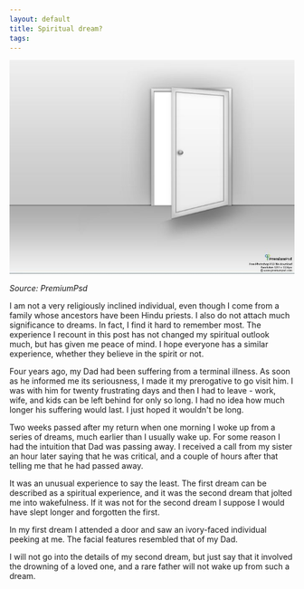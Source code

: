 ```yaml
---
layout: default
title: Spiritual dream?
tags:
---
```


![half open door](/assets/img/half_open_door.jpg)

_Source: PremiumPsd_

I am not a very religiously inclined individual, even though I come from a family whose ancestors have been Hindu priests. I also do not attach much significance to dreams. In fact, I find it hard to remember most. The experience I recount in this post has not changed my spiritual outlook much, but has given me peace of mind. I hope everyone has a similar experience, whether they believe in the spirit or not.

Four years ago, my Dad had been suffering from a terminal illness. As soon as he informed me its seriousness, I made it my prerogative to go visit him. I was with him for twenty frustrating days and then I had to leave - work, wife, and kids can be left behind for only so long. I had no idea how much longer his suffering would last. I just hoped it wouldn't be long.

Two weeks passed after my return when one morning I woke up from a series of dreams, much earlier than I usually wake up. For some reason I had the intuition that Dad was passing away. I received a call from my sister an hour later saying that he was critical, and a couple of hours after that telling me that he had passed away.

It was an unusual experience to say the least. The first dream can be described as a spiritual experience, and it was the second dream that jolted me into wakefulness. If it was not for the second dream I suppose I would have slept longer and forgotten the first.

In my first dream I attended a door and saw an ivory-faced individual peeking at me. The facial features resembled that of my Dad.

I will not go into the details of my second dream, but just say that it involved the drowning of a loved one, and a rare father will not wake up from such a dream.
